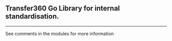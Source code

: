 ## Transfer360 Go Library for internal standardisation.

----

See comments in the modules for more information
